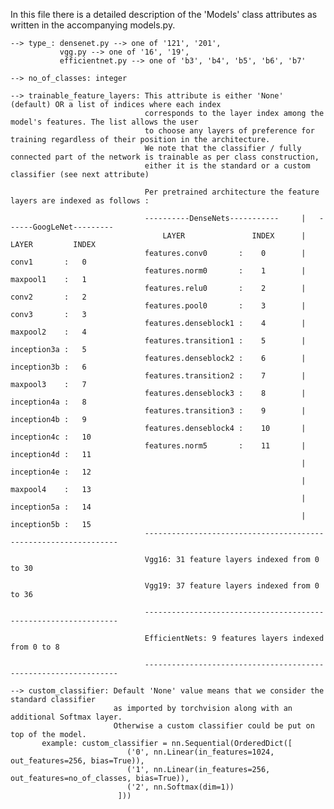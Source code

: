 In this file there is a detailed description of the 'Models' class attributes as written in the accompanying models.py.

    --> type_: densenet.py --> one of '121', '201', 
               vgg.py --> one of '16', '19',
               efficientnet.py --> one of 'b3', 'b4', 'b5', 'b6', 'b7'

    --> no_of_classes: integer

    --> trainable_feature_layers: This attribute is either 'None' (default) OR a list of indices where each index 
                                  corresponds to the layer index among the model's features. The list allows the user 
                                  to choose any layers of preference for training regardless of their position in the architecture.
                                  We note that the classifier / fully connected part of the network is trainable as per class construction,
                                  either it is the standard or a custom classifier (see next attribute)
                                  
                                  Per pretrained architecture the feature layers are indexed as follows :
                                  
                                  ----------DenseNets-----------     |   ------GoogLeNet---------
                                      LAYER               INDEX      |      LAYER         INDEX
                                  features.conv0       :    0        |      conv1       :   0
                                  features.norm0       :    1        |      maxpool1    :   1
                                  features.relu0       :    2        |      conv2       :   2
                                  features.pool0       :    3        |      conv3       :   3
                                  features.denseblock1 :    4        |      maxpool2    :   4
                                  features.transition1 :    5        |      inception3a :   5
                                  features.denseblock2 :    6        |      inception3b :   6
                                  features.transition2 :    7        |      maxpool3    :   7
                                  features.denseblock3 :    8        |      inception4a :   8
                                  features.transition3 :    9        |      inception4b :   9
                                  features.denseblock4 :    10       |      inception4c :   10
                                  features.norm5       :    11       |      inception4d :   11
                                                                     |      inception4e :   12
                                                                     |      maxpool4    :   13
                                                                     |      inception5a :   14
                                                                     |      inception5b :   15
                                  ----------------------------------------------------------------
                                  
                                  Vgg16: 31 feature layers indexed from 0 to 30
                           
                                  Vgg19: 37 feature layers indexed from 0 to 36
                                  
                                  ----------------------------------------------------------------
                                  
                                  EfficientNets: 9 features layers indexed from 0 to 8
                                  
                                  ----------------------------------------------------------------
    
    --> custom_classifier: Default 'None' value means that we consider the standard classifier 
                           as imported by torchvision along with an additional Softmax layer.
                           Otherwise a custom classifier could be put on top of the model. 
           example: custom_classifier = nn.Sequential(OrderedDict([
                              ('0', nn.Linear(in_features=1024, out_features=256, bias=True)),
                              ('1', nn.Linear(in_features=256, out_features=no_of_classes, bias=True)),
                              ('2', nn.Softmax(dim=1))
                            ]))
